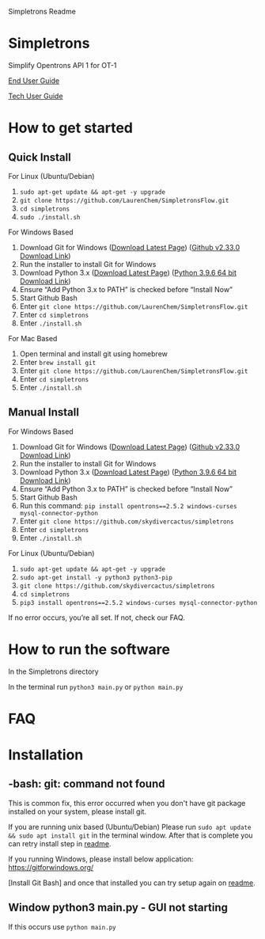 Simpletrons Readme

# Simpletrons

Simplify Opentrons API 1 for OT-1


[End User Guide](https://github.com/skydivercactus/simpletrons/wiki/Getting-Started-%5B-End-User-Manual-%5D)


[Tech User Guide](https://github.com/skydivercactus/simpletrons/wiki/Setting-up-Environment-%5B-Tech-Manual-%5D)

# How to get started

## Quick Install

For Linux (Ubuntu/Debian)
1. `sudo apt-get update && apt-get -y upgrade`
2. `git clone https://github.com/LaurenChem/SimpletronsFlow.git`
3. `cd simpletrons`
4. `sudo ./install.sh`

For Windows Based

1.  Download Git for Windows ([Download Latest Page](https://gitforwindows.org/)) ([Github v2.33.0 Download Link](https://github.com/git-for-windows/git/releases/download/v2.33.0.windows.2/Git-2.33.0.2-64-bit.exe))
2.  Run the installer to install Git for Windows
3.  Download Python 3.x ([Download Latest Page](https://www.python.org/downloads/windows/)) ([Python 3.9.6 64 bit Download Link](https://www.python.org/ftp/python/3.9.6/python-3.9.6-amd64.exe))
4.  Ensure “Add Python 3.x to PATH” is checked before “Install Now”
5.  Start Github Bash
6.  Enter `git clone https://github.com/LaurenChem/SimpletronsFlow.git`
7.  Enter `cd simpletrons`
8.  Enter `./install.sh`

For Mac Based

1.  Open terminal and install git using homebrew 
2.  Enter `brew install git` 
3.  Enter `git clone https://github.com/LaurenChem/SimpletronsFlow.git`  
4.  Enter `cd simpletrons`
5.  Enter `./install.sh`




## Manual Install

For Windows Based

1.  Download Git for Windows ([Download Latest Page](https://gitforwindows.org/)) ([Github v2.33.0 Download Link](https://github.com/git-for-windows/git/releases/download/v2.33.0.windows.2/Git-2.33.0.2-64-bit.exe))
2.  Run the installer to install Git for Windows
3.  Download Python 3.x ([Download Latest Page](https://www.python.org/downloads/windows/)) ([Python 3.9.6 64 bit Download Link](https://www.python.org/ftp/python/3.9.6/python-3.9.6-amd64.exe))
4.  Ensure “Add Python 3.x to PATH” is checked before “Install Now”
5.  Start Github Bash
6.  Run this command: `pip install opentrons==2.5.2 windows-curses mysql-connector-python`
7.  Enter `git clone https://github.com/skydivercactus/simpletrons`
8.  Enter `cd simpletrons`
9.  Enter `./install.sh`

For Linux (Ubuntu/Debian)
1. `sudo apt-get update && apt-get -y upgrade`
2. `sudo apt-get install -y python3 python3-pip`
3. `git clone https://github.com/skydivercactus/simpletrons`
4. `cd simpletrons`
5. `pip3 install opentrons==2.5.2 windows-curses mysql-connector-python`




If no error occurs, you’re all set. If not, check our FAQ.


# How to run the software

In the Simpletrons directory

In the terminal run `python3 main.py` or `python main.py`

# FAQ

# Installation

## -bash: git: command not found
This is common fix, this error occurred when you don't have git package installed on your system, please install git.

If you are running unix based (Ubuntu/Debian)
Please run `sudo apt update && sudo apt install git` in the terminal window. After that is complete you can retry install step in [readme](https://github.com/skydivercactus/simpletrons/blob/master/README.md). 

If you running Windows, please install below application: https://gitforwindows.org/

[Install Git Bash] and once that installed you can try setup again on [readme](https://github.com/skydivercactus/simpletrons/blob/master/README.md). 

## Window python3 main.py - GUI not starting
If this occurs use `python main.py`
